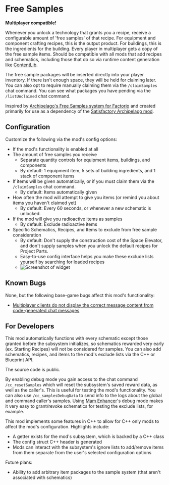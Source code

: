 # Free Samples

**Multiplayer compatible!**

<!-- TODO test in real multiplayer to be sure states are persisting -->

<!-- TODO script schematics are turning into nullptr, switch to soft reference? -->

Whenever you unlock a technology that grants you a recipe,
receive a configurable amount of 'free samples' of that recipe.
For equipment and component crafting recipes, this is the output product.
For buildings, this is the ingredients for the building.
Every player in multiplayer gets a copy of the free sample items.
Should be compatible with all mods that add recipes and schematics,
including those that do so via runtime content generation like [ContentLib](https://ficsit.app/mod/ContentLib).

The free sample packages will be inserted directly into your player inventory.
If there isn't enough space, they will be held for claiming later.
You can also opt to require manually claiming them via the `/claimSamples` chat command.
You can see what packages you have pending via the `/listUnclaimed` chat command.

Inspired by [Archipelago's Free Samples system for Factorio](https://mods.factorio.com/mod/FreeSamples) and created primarily for use as a dependency of the [Satisfactory Archipelago mod](https://ficsit.app/mod/Archipelago).

## Configuration

Customize the following via the mod's config options:

- If the mod's functionality is enabled at all
- The amount of free samples you receive
  - Separate quantity controls for equipment items, buildings, and components
  - By default: 1 equipment item, 5 sets of building ingredients, and 1 stack of component items
- If items will be given automatically, or if you must claim them via the `/claimSamples` chat command.
  - By default: Items automatically given
- How often the mod will attempt to give you items (or remind you about items you haven't claimed yet)
  - By default: Every 60 seconds, or whenever a new schematic is unlocked.
- If the mod will give you radioactive items as samples
  - By default: Exclude radioactive items
- Specific Schematics, Recipes, and Items to exclude from free sample consideration
  - By default: Don't supply the construction cost of the Space Elevator, and don't supply samples when you unlock the default recipes for Project Parts.
  - Easy-to-use config interface helps you make these exclude lists yourself by searching for loaded recipes
  - ![Screenshot of widget](https://i.imgur.com/ZyLu894.png)

## Known Bugs

None, but the following base-game bugs affect this mod's functionality:

- [Multiplayer clients do not display the correct message content from code-generated chat messages](https://discord.com/channels/555424930502541343/1036634533077979146/1141458437021106196)

## For Developers

This mod automatically functions with every schematic except those granted before the subsystem initializes, so schematics rewarded very early (ex. Starting Recipes) will not be considered for samples. You can also add schematics, recipes, and items to the mod's exclude lists via the C++ or Blueprint API.

The source code is public.

By enabling debug mode you gain access to the chat command `/cc_resetSamples` which will reset the subsystem's saved reward data, as well as the caller's. This is useful for testing the mod's functionality.
You can also use `/cc_samplesDebugData` to send info to the logs about the global and command caller's samples.
Using [Mam Enhancer](https://ficsit.app/mod/MAMTips)'s debug mode makes it very easy to grant/revoke schematics for testing the exclude lists, for example.

This mod implements some features in C++ to allow for C++ only mods to affect the mod's configuration.
Highlights include:

- A getter exists for the mod's subsystem, which is backed by a C++ class
- The config struct C++ header is generated
- Mods can interact with the subsystem's ignore lists to add/remove items from them separate from the user's selected configuration options

Future plans:

- Ability to add arbitrary item packages to the sample system (that aren't associated with schematics)
